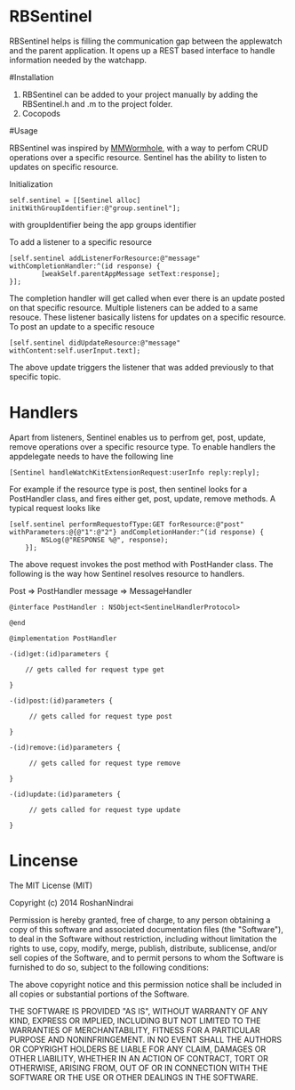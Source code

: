 # RBSentinel

RBSentinel helps is filling the communication gap between the applewatch and the parent application. It opens up a REST based interface to handle information needed by the watchapp.

#Installation

1. RBSentinel can be added to your project manually by adding the RBSentinel.h and .m to the project folder.
2. Cocopods

#Usage

RBSentinel was inspired by <a href="https://github.com/mutualmobile/MMWormhole">MMWormhole</a>, with a way to perfom CRUD operations over a specific resource. Sentinel has the ability to listen to updates on specific resource. 

Initialization

```
self.sentinel = [[Sentinel alloc] initWithGroupIdentifier:@"group.sentinel"];
```

with groupIdentifier being the app groups identifier

To add a listener to a specific resource
```
[self.sentinel addListenerForResource:@"message" withCompletionHandler:^(id response) {
        [weakSelf.parentAppMessage setText:response];
}];
```
The completion handler will get called when ever there is an update posted on that specific resource. Multiple listeners can be added to a same resouce. These listener basically listens for updates on a specific resource. To post an update to a specific resouce

```
[self.sentinel didUpdateResource:@"message" withContent:self.userInput.text];
```
The above update triggers the listener that was added previously to that specific topic.

# Handlers

Apart from listeners, Sentinel enables us to perfrom get, post, update, remove operations over a specific resource type.
To enable handlers the appdelegate needs to have the following line
```
[Sentinel handleWatchKitExtensionRequest:userInfo reply:reply];
```

For example if the resource type is post, then sentinel looks for a PostHandler class, and fires either get, post, update, remove methods. A typical request looks like

```
[self.sentinel performRequestofType:GET forResource:@"post" withParameters:@{@"1":@"2"} andCompletionHander:^(id response) {
        NSLog(@"RESPONSE %@", response);
    }];

```

The above request invokes the post method with PostHander class. The following is the way how Sentinel resolves resource to handlers.

Post => PostHandler
message => MessageHandler

```
@interface PostHandler : NSObject<SentinelHandlerProtocol>

@end

@implementation PostHandler

-(id)get:(id)parameters {
    
    // gets called for request type get
    
}

-(id)post:(id)parameters {
    
     // gets called for request type post

}

-(id)remove:(id)parameters {
    
     // gets called for request type remove
    
}

-(id)update:(id)parameters {
    
     // gets called for request type update
    
}
```

# Lincense

The MIT License (MIT)

Copyright (c) 2014 RoshanNindrai

Permission is hereby granted, free of charge, to any person obtaining a copy
of this software and associated documentation files (the "Software"), to deal
in the Software without restriction, including without limitation the rights
to use, copy, modify, merge, publish, distribute, sublicense, and/or sell
copies of the Software, and to permit persons to whom the Software is
furnished to do so, subject to the following conditions:

The above copyright notice and this permission notice shall be included in all
copies or substantial portions of the Software.

THE SOFTWARE IS PROVIDED "AS IS", WITHOUT WARRANTY OF ANY KIND, EXPRESS OR
IMPLIED, INCLUDING BUT NOT LIMITED TO THE WARRANTIES OF MERCHANTABILITY,
FITNESS FOR A PARTICULAR PURPOSE AND NONINFRINGEMENT. IN NO EVENT SHALL THE
AUTHORS OR COPYRIGHT HOLDERS BE LIABLE FOR ANY CLAIM, DAMAGES OR OTHER
LIABILITY, WHETHER IN AN ACTION OF CONTRACT, TORT OR OTHERWISE, ARISING FROM,
OUT OF OR IN CONNECTION WITH THE SOFTWARE OR THE USE OR OTHER DEALINGS IN THE
SOFTWARE.

  


